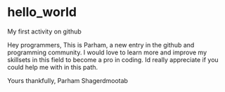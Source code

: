 # hello_world
My first activity on github


Hey programmers, 
This is Parham, a new entry in the github and programming community.
I would love to learn more and improve my skillsets in this field to become a pro in coding. Id really appreciate if you could help me with in this path.

Yours thankfully,
Parham Shagerdmootab
